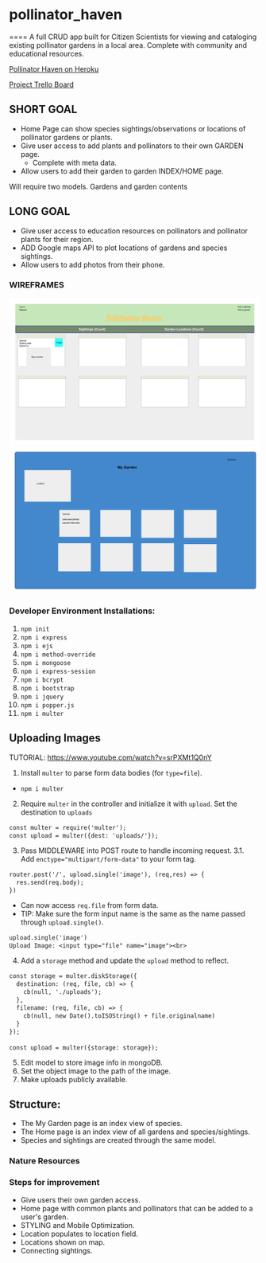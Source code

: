 # pollinator_haven
====
A full CRUD app built for Citizen Scientists for viewing and cataloging existing pollinator gardens in a local area. Complete with community and educational resources.

[Pollinator Haven on Heroku](https://pollinatorhaven.herokuapp.com/)

[Project Trello Board](https://trello.com/invite/b/GfFsJfUd/de7a97b7975b3a2a5402b3b51c150e28/pollinator-haven)

## SHORT GOAL

- Home Page can show species sightings/observations or locations of pollinator gardens or plants.
- Give user access to add plants and pollinators to their own GARDEN page.
  - Complete with meta data.
- Allow users to add their garden to garden INDEX/HOME page.

Will require two models. Gardens and garden contents

## LONG GOAL

- Give user access to education resources on pollinators and pollinator plants for their region.
- ADD Google maps API to plot locations of gardens and species sightings.
- Allow users to add photos from their phone.

### WIREFRAMES

![Wire Frame 1](./Images/home.png)
![Wire Frame 2](./Images/my_garden.png)

### Developer Environment Installations:
1. `npm init`
2. `npm i express`
3. `npm i ejs`
4. `npm i method-override`
5. `npm i mongoose`
6. `npm i express-session`
7. `npm i bcrypt`
8. `npm i bootstrap`
9. `npm i jquery`
10. `npm i popper.js`
11. `npm i multer`

## Uploading Images

TUTORIAL: https://www.youtube.com/watch?v=srPXMt1Q0nY

1. Install `multer` to parse form data bodies (for `type=file`).
* `npm i multer`
2. Require `multer` in the controller and initialize it with `upload`. Set the destination to `uploads`
```
const multer = require('multer');
const upload = multer({dest: 'uploads/'});

```
3. Pass MIDDLEWARE into POST route to handle incoming request.
3.1. Add `enctype="multipart/form-data"` to your form tag.
```
router.post('/', upload.single('image'), (req,res) => {
  res.send(req.body);
})
```
- Can now access `req.file` from form data.
- TIP: Make sure the form input name is the same as the name passed through `upload.single()`.
```
upload.single('image')
Upload Image: <input type="file" name="image"><br>
```
4. Add a `storage` method and update the `upload` method to reflect.
```
const storage = multer.diskStorage({
  destination: (req, file, cb) => {
    cb(null, './uploads');
  },
  filename: (req, file, cb) => {
    cb(null, new Date().toISOString() + file.originalname)
  }
});

const upload = multer({storage: storage});
```
5. Edit model to store image info in mongoDB.
6. Set the object image to the path of the image.
7. Make uploads publicly available.

## Structure:
- The My Garden page is an index view of species.
- The Home page is an index view of all gardens and species/sightings.
- Species and sightings are created through the same model.

### Nature Resources

### Steps for improvement
- Give users their own garden access.
- Home page with common plants and pollinators that can be added to a user's garden.
- STYLING and Mobile Optimization.
- Location populates to location field.
- Locations shown on map.
- Connecting sightings. 
